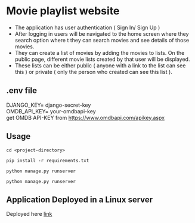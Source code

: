 # Movie playlist website

- The application has user authentication ( Sign In/ Sign Up )
- After logging in users will be navigated to the home screen where they  search option where t they can search movies and see details of those movies.  
- They can create a list of movies by adding the movies to lists.
On the public page, different movie lists created by that user will be displayed. 
- These lists can be either public ( anyone with a link to the list can see this ) or private ( only the person who created can see this list ).
## .env file
DJANGO_KEY= django-secret-key\
OMDB_API_KEY= your-omdbapi-key\
get OMDB API-KEY from https://www.omdbapi.com/apikey.aspx
## Usage
```
cd <project-directory>
```
```
pip install -r requirements.txt
```
```
python manage.py runserver
```
```
python manage.py runserver
```

## Application Deployed in a Linux server
Deployed here [link](http://194.195.118.196/) 
